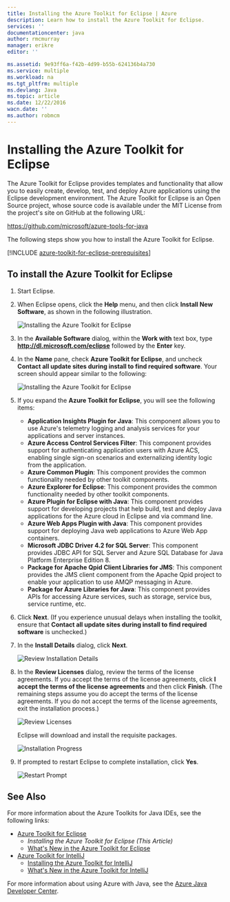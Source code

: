 ```yaml
---
title: Installing the Azure Toolkit for Eclipse | Azure
description: Learn how to install the Azure Toolkit for Eclipse.
services: ''
documentationcenter: java
author: rmcmurray
manager: erikre
editor: ''

ms.assetid: 9e93ff6a-f42b-4d99-b55b-624136b4a730
ms.service: multiple
ms.workload: na
ms.tgt_pltfrm: multiple
ms.devlang: Java
ms.topic: article
ms.date: 12/22/2016
wacn.date: ''
ms.author: robmcm
---
```


# Installing the Azure Toolkit for Eclipse
The Azure Toolkit for Eclipse provides templates and functionality that allow you to easily create, develop, test, and deploy Azure applications using the Eclipse development environment. The Azure Toolkit for Eclipse is an Open Source project, whose source code is available under the MIT License from the project's site on GitHub at the following URL:

<https://github.com/microsoft/azure-tools-for-java>

The following steps show you how to install the Azure Toolkit for Eclipse.

[!INCLUDE [azure-toolkit-for-eclipse-prerequisites](../includes/azure-toolkit-for-eclipse-prerequisites.md)]

## To install the Azure Toolkit for Eclipse
1. Start Eclipse.
2. When Eclipse opens, click the **Help** menu, and then click **Install New Software**, as shown in the following illustration.

    ![Installing the Azure Toolkit for Eclipse][01]
3. In the **Available Software** dialog, within the **Work with** text box, type **http://dl.microsoft.com/eclipse** followed by the **Enter** key.
4. In the **Name** pane, check **Azure Toolkit for Eclipse**, and uncheck **Contact all update sites during install to find required software**. Your screen should appear similar to the following:

    ![Installing the Azure Toolkit for Eclipse][02]
5. If you expand the **Azure Toolkit for Eclipse**, you will see the following items:

   * **Application Insights Plugin for Java**: This component allows you to use Azure's telemetry logging and analysis services for your applications and server instances.
   * **Azure Access Control Services Filter**: This component provides support for authenticating application users with Azure ACS, enabling single sign-on scenarios and externalizing identity logic from the application.
   * **Azure Common Plugin**: This component provides the common functionality needed by other toolkit components.
   * **Azure Explorer for Eclipse**: This component provides the common functionality needed by other toolkit components.
   * **Azure Plugin for Eclipse with Java**: This component provides support for developing projects that help build, test and deploy Java applications for the Azure cloud in Eclipse and via command line.
   * **Azure Web Apps Plugin with Java**: This component provides support for deploying Java web applications to Azure Web App containers.
   * **Microsoft JDBC Driver 4.2 for SQL Server**: This component provides JDBC API for SQL Server and Azure SQL Database for Java Platform Enterprise Edition 8.
   * **Package for Apache Qpid Client Libraries for JMS**: This component provides the JMS client component from the Apache Qpid project to enable your application to use AMQP messaging in Azure.
   * **Package for Azure Libraries for Java**: This component provides APIs for accessing Azure services, such as storage, service bus, service runtime, etc.
6. Click **Next**. (If you experience unusual delays when installing the toolkit, ensure that **Contact all update sites during install to find required software** is unchecked.)
7. In the **Install Details** dialog, click **Next**.

    ![Review Installation Details][03]
8. In the **Review Licenses** dialog, review the terms of the license agreements. If you accept the terms of the license agreements, click **I accept the terms of the license agreements** and then click **Finish**. (The remaining steps assume you do accept the terms of the license agreements. If you do not accept the terms of the license agreements, exit the installation process.)

    ![Review Licenses][04]

    Eclipse will download and install the requisite packages.

    ![Installation Progress][05]
9. If prompted to restart Eclipse to complete installation, click **Yes**.

    ![Restart Prompt][06]

## See Also
For more information about the Azure Toolkits for Java IDEs, see the following links:

* [Azure Toolkit for Eclipse]
  * *Installing the Azure Toolkit for Eclipse (This Article)*
  * [What's New in the Azure Toolkit for Eclipse]
* [Azure Toolkit for IntelliJ]
  * [Installing the Azure Toolkit for IntelliJ]
  * [What's New in the Azure Toolkit for IntelliJ]

For more information about using Azure with Java, see the [Azure Java Developer Center].

<!-- URL List -->

[Azure Toolkit for Eclipse]:./azure-toolkit-for-eclipse.md
[Azure Toolkit for IntelliJ]:./azure-toolkit-for-intellij.md
[Installing the Azure Toolkit for Eclipse]:./azure-toolkit-for-eclipse-installation.md
[Installing the Azure Toolkit for IntelliJ]:./azure-toolkit-for-intellij-installation.md
[What's New in the Azure Toolkit for Eclipse]:./azure-toolkit-for-eclipse-whats-new.md
[What's New in the Azure Toolkit for IntelliJ]:./azure-toolkit-for-intellij-whats-new.md

[Azure Java Developer Center]: /develop/java/

<!-- IMG List -->

[01]: ./media/azure-toolkit-for-eclipse-installation/eclipse-installation-01.png
[02]: ./media/azure-toolkit-for-eclipse-installation/eclipse-installation-02.png
[03]: ./media/azure-toolkit-for-eclipse-installation/eclipse-installation-03.png
[04]: ./media/azure-toolkit-for-eclipse-installation/eclipse-installation-04.png
[05]: ./media/azure-toolkit-for-eclipse-installation/eclipse-installation-05.png
[06]: ./media/azure-toolkit-for-eclipse-installation/eclipse-installation-06.png

<!-- Legacy MSDN URL = https://msdn.microsoft.com/zh-cn/library/azure/hh690946.aspx -->